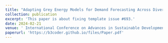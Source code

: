 ```yaml
---
title: "Adapting Grey Energy Models for Demand Forecasting Across Diverse Datasets"
collection: publication
excerpt: 'This paper is about fixing template issue #693.'
date: 2024-02-21
venue: ' International Conference on Advances in Sustainable Development, Innovation and Green Technology, hosted by Assam Downtown University in Guwahati, Assam'
paperurl: 'https://b3coder.github.io/files/Paper.pdf'
---
```


